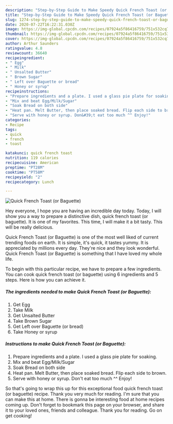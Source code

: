```yaml
---
description: "Step-by-Step Guide to Make Speedy Quick French Toast (or Baguette)"
title: "Step-by-Step Guide to Make Speedy Quick French Toast (or Baguette)"
slug: 1274-step-by-step-guide-to-make-speedy-quick-french-toast-or-baguette
date: 2020-07-22T16:22:31.030Z
image: https://img-global.cpcdn.com/recipes/07924a5f86416759/751x532cq70/quick-french-toast-or-baguette-recipe-main-photo.jpg
thumbnail: https://img-global.cpcdn.com/recipes/07924a5f86416759/751x532cq70/quick-french-toast-or-baguette-recipe-main-photo.jpg
cover: https://img-global.cpcdn.com/recipes/07924a5f86416759/751x532cq70/quick-french-toast-or-baguette-recipe-main-photo.jpg
author: Arthur Saunders
ratingvalue: 4.8
reviewcount: 36640
recipeingredient:
- " Egg"
- " Milk"
- " Unsalted Butter"
- " Brown Sugar"
- " Left over Baguette or bread"
- " Honey or syrup"
recipeinstructions:
- "Prepare ingredients and a plate. I used a glass pie plate for soaking."
- "Mix and beat Egg/Milk/Sugar"
- "Soak Bread on both side"
- "Heat pan. Melt Butter, then place soaked bread. Flip each side to brown."
- "Serve with honey or syrup. Don&#39;t eat too much ^^ Enjoy!"
categories:
- Recipe
tags:
- quick
- french
- toast

katakunci: quick french toast 
nutrition: 119 calories
recipecuisine: American
preptime: "PT28M"
cooktime: "PT58M"
recipeyield: "2"
recipecategory: Lunch

---
```



![Quick French Toast (or Baguette)](https://img-global.cpcdn.com/recipes/07924a5f86416759/751x532cq70/quick-french-toast-or-baguette-recipe-main-photo.jpg)

Hey everyone, I hope you are having an incredible day today. Today, I will show you a way to prepare a distinctive dish, quick french toast (or baguette). It is one of my favorites. This time, I will make it a bit tasty. This will be really delicious.

Quick French Toast (or Baguette) is one of the most well liked of current trending foods on earth. It is simple, it's quick, it tastes yummy. It is appreciated by millions every day. They're nice and they look wonderful. Quick French Toast (or Baguette) is something that I have loved my whole life.




To begin with this particular recipe, we have to prepare a few ingredients. You can cook quick french toast (or baguette) using 6 ingredients and 5 steps. Here is how you can achieve it.

<!--inarticleads1-->

##### The ingredients needed to make Quick French Toast (or Baguette):

1. Get  Egg
1. Take  Milk
1. Get  Unsalted Butter
1. Take  Brown Sugar
1. Get  Left over Baguette (or bread)
1. Take  Honey or syrup




<!--inarticleads2-->

##### Instructions to make Quick French Toast (or Baguette):

1. Prepare ingredients and a plate. I used a glass pie plate for soaking.
1. Mix and beat Egg/Milk/Sugar
1. Soak Bread on both side
1. Heat pan. Melt Butter, then place soaked bread. Flip each side to brown.
1. Serve with honey or syrup. Don&#39;t eat too much ^^ Enjoy!




So that's going to wrap this up for this exceptional food quick french toast (or baguette) recipe. Thank you very much for reading. I'm sure that you can make this at home. There is gonna be interesting food at home recipes coming up. Don't forget to bookmark this page on your browser, and share it to your loved ones, friends and colleague. Thank you for reading. Go on get cooking!
